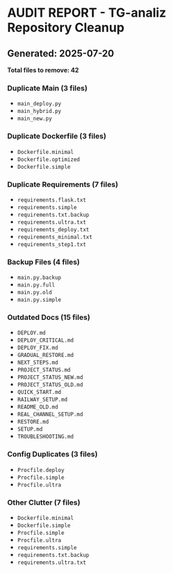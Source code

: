 # AUDIT REPORT - TG-analiz Repository Cleanup
## Generated: 2025-07-20

**Total files to remove: 42**

### Duplicate Main (3 files)

- `main_deploy.py`
- `main_hybrid.py`
- `main_new.py`

### Duplicate Dockerfile (3 files)

- `Dockerfile.minimal`
- `Dockerfile.optimized`
- `Dockerfile.simple`

### Duplicate Requirements (7 files)

- `requirements.flask.txt`
- `requirements.simple`
- `requirements.txt.backup`
- `requirements.ultra.txt`
- `requirements_deploy.txt`
- `requirements_minimal.txt`
- `requirements_step1.txt`

### Backup Files (4 files)

- `main.py.backup`
- `main.py.full`
- `main.py.old`
- `main.py.simple`

### Outdated Docs (15 files)

- `DEPLOY.md`
- `DEPLOY_CRITICAL.md`
- `DEPLOY_FIX.md`
- `GRADUAL_RESTORE.md`
- `NEXT_STEPS.md`
- `PROJECT_STATUS.md`
- `PROJECT_STATUS_NEW.md`
- `PROJECT_STATUS_OLD.md`
- `QUICK_START.md`
- `RAILWAY_SETUP.md`
- `README_OLD.md`
- `REAL_CHANNEL_SETUP.md`
- `RESTORE.md`
- `SETUP.md`
- `TROUBLESHOOTING.md`

### Config Duplicates (3 files)

- `Procfile.deploy`
- `Procfile.simple`
- `Procfile.ultra`

### Other Clutter (7 files)

- `Dockerfile.minimal`
- `Dockerfile.simple`
- `Procfile.simple`
- `Procfile.ultra`
- `requirements.simple`
- `requirements.txt.backup`
- `requirements.ultra.txt`
